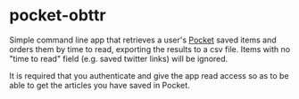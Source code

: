 # pocket-obttr
Simple command line app that retrieves a user's [Pocket](https://www.getpocket.com/) saved items and orders them by time to read, exporting the results to a csv file. Items with no "time to read" field (e.g. saved twitter links) will be ignored.

It is required that you authenticate and give the app read access so as to be able to get the articles you have saved in Pocket.
